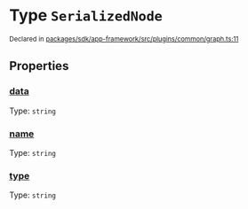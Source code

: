 # Type `SerializedNode`
<sub>Declared in [packages/sdk/app-framework/src/plugins/common/graph.ts:11](https://github.com/dxos/dxos/blob/5edae0c63/packages/sdk/app-framework/src/plugins/common/graph.ts#L11)</sub>




## Properties
### [data](https://github.com/dxos/dxos/blob/5edae0c63/packages/sdk/app-framework/src/plugins/common/graph.ts#L13)
Type: <code>string</code>




### [name](https://github.com/dxos/dxos/blob/5edae0c63/packages/sdk/app-framework/src/plugins/common/graph.ts#L12)
Type: <code>string</code>




### [type](https://github.com/dxos/dxos/blob/5edae0c63/packages/sdk/app-framework/src/plugins/common/graph.ts#L14)
Type: <code>string</code>





